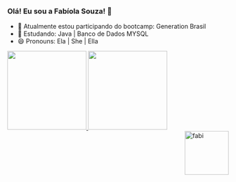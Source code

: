 ### Olá! Eu sou a Fabíola Souza! 👋

- 🔭 Atualmente estou participando do bootcamp: Generation Brasil
- 🌱 Estudando: Java | Banco de Dados MYSQL
- 😄 Pronouns: Ela | She | Ella

<div>
<a href="https://github.com/fabiolasoufer">
<img height="180cm" src="https://github-readme-stats.vercel.app/api?username=fabiolasoufer&theme=omni&show_icons=true"/>

<img height="180cm" src="https://github-readme-stats.vercel.app/api/top-langs/?username=fabiolasoufer&layout=compact&langs_count=16&theme=omni"/>
</div>
  
<div>
<img height="100cm" align="right" alt="fabi" src="https://media.giphy.com/media/01QuZw9yXBmueUN3dq/giphy.gif"/>
</div>
